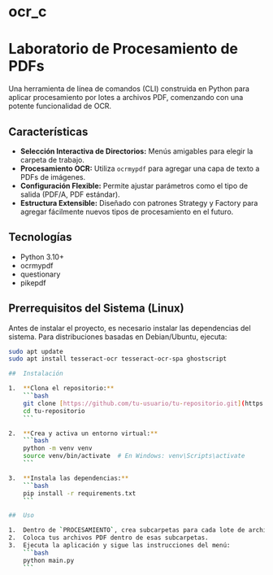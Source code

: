 # ocr_c
# Laboratorio de Procesamiento de PDFs

Una herramienta de línea de comandos (CLI) construida en Python para aplicar procesamiento por lotes a archivos PDF, comenzando con una potente funcionalidad de OCR.

##  Características

- **Selección Interactiva de Directorios:** Menús amigables para elegir la carpeta de trabajo.
- **Procesamiento OCR:** Utiliza `ocrmypdf` para agregar una capa de texto a PDFs de imágenes.
- **Configuración Flexible:** Permite ajustar parámetros como el tipo de salida (PDF/A, PDF estándar).
- **Estructura Extensible:** Diseñado con patrones Strategy y Factory para agregar fácilmente nuevos tipos de procesamiento en el futuro.

##  Tecnologías

- Python 3.10+
- ocrmypdf
- questionary
- pikepdf

##  Prerrequisitos del Sistema (Linux)

Antes de instalar el proyecto, es necesario instalar las dependencias del sistema. Para distribuciones basadas en Debian/Ubuntu, ejecuta:

```bash
sudo apt update
sudo apt install tesseract-ocr tesseract-ocr-spa ghostscript

##  Instalación

1.  **Clona el repositorio:**
    ```bash
    git clone [https://github.com/tu-usuario/tu-repositorio.git](https://github.com/tu-usuario/tu-repositorio.git)
    cd tu-repositorio
    ```

2.  **Crea y activa un entorno virtual:**
    ```bash
    python -m venv venv
    source venv/bin/activate  # En Windows: venv\Scripts\activate
    ```

3.  **Instala las dependencias:**
    ```bash
    pip install -r requirements.txt
    ```

##  Uso

1.  Dentro de `PROCESAMIENTO`, crea subcarpetas para cada lote de archivos (ej. `lote_facturas`, `reportes_cliente_X`).
2.  Coloca tus archivos PDF dentro de esas subcarpetas.
3.  Ejecuta la aplicación y sigue las instrucciones del menú:
    ```bash
    python main.py
    ```


